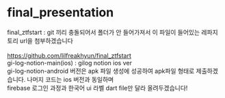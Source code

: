 # final_presentation

final_ztfstart : git 끼리 충돌되어서 폴더가 안 들어가져서 이 파일이 들어있는 레파지토리 url을 첨부하겠습니다</br></br>
https://github.com/lilfreakhyun/final_ztfstart</br>
gi-log-notion-main(ios) : gilog notion ios ver</br>
gi-log-notion-android 버전은 apk 파일 생성에 성공하여 apk파일 형태로 제출하겠습니다. 나머지 코드는 ios 버전과 동일하며</br>
firebase 로그인 과정과 한국어 ui 라벨 dart file만 달라 올려두겠습니다!
